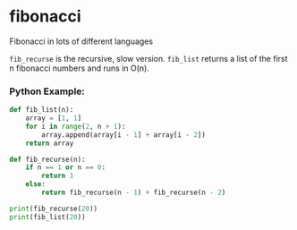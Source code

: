 # fibonacci
Fibonacci in lots of different languages

`fib_recurse` is the recursive, slow version.
`fib_list` returns a list of the first n fibonacci numbers and runs in O(n).

### Python Example:
```python
def fib_list(n):
    array = [1, 1]
    for i in range(2, n + 1):
        array.append(array[i - 1] + array[i - 2])
    return array

def fib_recurse(n):
    if n == 1 or n == 0:
        return 1
    else:
        return fib_recurse(n - 1) + fib_recurse(n - 2)

print(fib_recurse(20))
print(fib_list(20))
```
